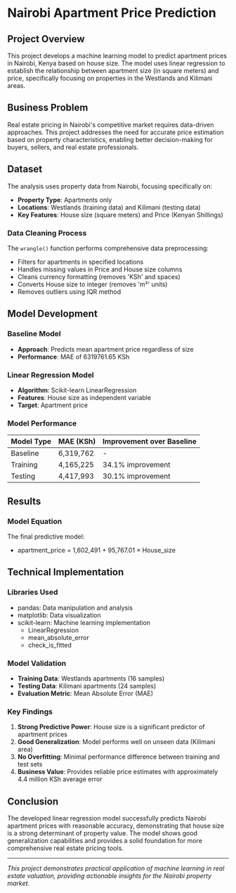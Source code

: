 # Nairobi Apartment Price Prediction

## Project Overview
This project develops a machine learning model to predict apartment prices in Nairobi, Kenya based on house size. The model uses linear regression to establish the relationship between apartment size (in square meters) and price, specifically focusing on properties in the Westlands and Kilimani areas.

## Business Problem
Real estate pricing in Nairobi's competitive market requires data-driven approaches. This project addresses the need for accurate price estimation based on property characteristics, enabling better decision-making for buyers, sellers, and real estate professionals.

## Dataset
The analysis uses property data from Nairobi, focusing specifically on:
- **Property Type**: Apartments only
- **Locations**: Westlands (training data) and Kilimani (testing data)
- **Key Features**: House size (square meters) and Price (Kenyan Shillings)

### Data Cleaning Process
The `wrangle()` function performs comprehensive data preprocessing:
- Filters for apartments in specified locations
- Handles missing values in Price and House size columns
- Cleans currency formatting (removes 'KSh' and spaces)
- Converts House size to integer (removes 'm²' units)
- Removes outliers using IQR method

## Model Development

### Baseline Model
- **Approach**: Predicts mean apartment price regardless of size
- **Performance**: MAE of 6319761.65 KSh

### Linear Regression Model
- **Algorithm**: Scikit-learn LinearRegression
- **Features**: House size as independent variable
- **Target**: Apartment price

### Model Performance
| Model Type | MAE (KSh) | Improvement over Baseline |
|------------|-----------|---------------------------|
| Baseline   | 6,319,762 | - |
| Training   | 4,165,225 | 34.1% improvement |
| Testing    | 4,417,993 | 30.1% improvement |

## Results

### Model Equation
The final predictive model:
- apartment_price = 1,602,491 + 95,767.01 × House_size

 ## Technical Implementation

### Libraries Used
- pandas: Data manipulation and analysis
- matplotlib: Data visualization
- scikit-learn: Machine learning implementation
  - LinearRegression
  - mean_absolute_error
  - check_is_fitted

### Model Validation
- **Training Data**: Westlands apartments (16 samples)
- **Testing Data**: Kilimani apartments (24 samples)
- **Evaluation Metric**: Mean Absolute Error (MAE)


### Key Findings
1. **Strong Predictive Power**: House size is a significant predictor of apartment prices
2. **Good Generalization**: Model performs well on unseen data (Kilimani area)
3. **No Overfitting**: Minimal performance difference between training and test sets
4. **Business Value**: Provides reliable price estimates with approximately 4.4 million KSh average error

## Conclusion
The developed linear regression model successfully predicts Nairobi apartment prices with reasonable accuracy, demonstrating that house size is a strong determinant of property value. The model shows good generalization capabilities and provides a solid foundation for more comprehensive real estate pricing tools.

---
*This project demonstrates practical application of machine learning in real estate valuation, providing actionable insights for the Nairobi property market.*
